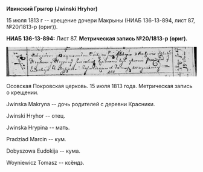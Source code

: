 **Ивинский Грыгор (Jwinski Hryhor)**

15 июля 1813 г -- крещение дочери Макрыны (НИАБ 136-13-894, лист 87,
№20/1813-р (ориг)).

**НИАБ 136-13-894:** Лист 87. **Метрическая запись №20/1813-р (ориг).**

![](./media/70df85b02d69b93831b1e3df2553e35da9185696.png)

Осовская Покровская церковь. 15 июля 1813 года. Метрическая запись о
крещении.

Jwinska Makryna -- дочь родителей с деревни Красники.

Jwinski Hryhor -- отец.

Jwinska Hrypina -- мать.

Pradziad Marcin -- кум.

Dobyszowa Eudokija -- кума.

Woyniewicz Tomasz -- ксёндз.
